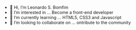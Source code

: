 - 👋 Hi, I’m Leonardo S. Bomfim
- 👀 I’m interested in ... Become a front-end developer
- 🌱 I’m currently learning ... HTML5, CSS3 and Javascript
- 💞️ I’m looking to collaborate on ... ontribute to the community

<!---
LeonardoSSB/LeonardoSSB is a ✨ special ✨ repository because its `README.md` (this file) appears on your GitHub profile.
You can click the Preview link to take a look at your changes.
--->
